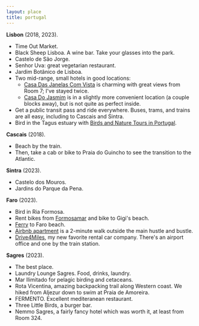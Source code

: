 ```yaml
---
layout: place
title: portugal
---
```

**Lisbon** (2018, 2023).
- Time Out Market.
- Black Sheep Lisboa. A wine bar. Take your glasses into the park.
- Castelo de São Jorge.
- Senhor Uva: great vegetarian restaurant.
- Jardim Botânico de Lisboa.
- Two mid-range, small hotels in good locations:
    - [Casa Das Janelas Com Vista](https://www.casadasjanelascomvista.com/) is charming with great views from Room 7; I've stayed twice.
    - [Casa Do Jasmim](https://www.shiadu.com/casa-do-jasmim/?utm_source=google&utm_medium=organic&utm_campaign=mybusiness-website) is in a slightly
more convenient location (a couple blocks away), but is not quite as perfect inside.
- Get a public transit pass and ride everywhere. Buses, trams, and trains are all easy, including to
Cascais and Sintra.
- Bird in the Tagus estuary with [Birds and Nature Tours in Portugal](https://www.birds.pt/).

**Cascais** (2018).
- Beach by the train.
- Then, take a cab or bike to Praia do Guincho to see the transition to the Atlantic.

**Sintra** (2023).
- Castelo dos Mouros.
- Jardins do Parque da Pena.

**Faro** (2023).
- Bird in Ria Formosa.
- Rent bikes from [Formosamar](https://maps.app.goo.gl/1tM337U56Ngn7Fje7) and bike to Gigi's beach.
- [Ferry](https://www.passeios-ria-formosa.com/destinations/carreira-faro-ilha-de-faro/) to Faro beach.
- [Airbnb apartment](https://www.airbnb.com/rooms/50525440?source_impression_id=p3_1694812166_CANhEgPfrHItT7LB) is a 2-minute walk outside the main hustle and bustle.
- [Drive4Miles](http://www.drive4miles.com/en/Default.aspx), my new favorite rental car company.
There's an airport office and one by the train station.

**Sagres** (2023).
- The best place.
- Laundry Lounge Sagres. Food, drinks, laundry.
- Mar Ilimitado for pelagic birding and cetaceans.
- Rota Vicentina, amazing backpacking trail along Western coast. We hiked from Aljezur down to swim at Praia de Amoreira.
- FERMENTO. Excellent mediteranean restaurant.
- Three Little Birds, a burger bar.
- Nemmo Sagres, a fairly fancy hotel which was worth it, at least from Room 324.
